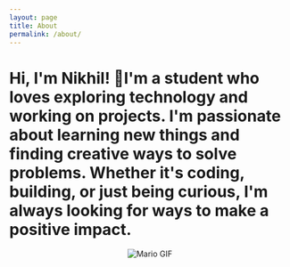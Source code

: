 ```yaml
---
layout: page
title: About
permalink: /about/
---
```



<h1>Hi, I'm Nikhil! 🚀I'm a student who loves exploring technology and working on projects. 
I'm passionate about learning new things and finding creative ways to solve problems. 
Whether it's coding, building, or just being curious, I'm always looking for ways to make a positive impact.</h1>

<center><body><img src="{{site.baseurl}}/images/dance-happy.gif" alt="Mario GIF"></body></center>

